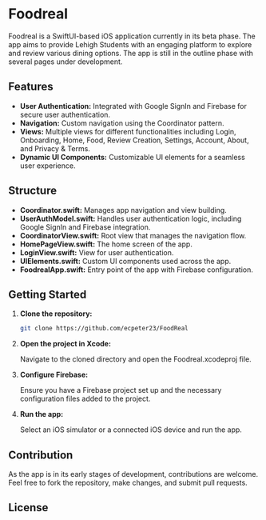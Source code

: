 # Foodreal

Foodreal is a SwiftUI-based iOS application currently in its beta phase. The app aims to provide Lehigh Students with an engaging platform to explore and review various dining options. The app is still in the outline phase with several pages under development.

## Features

- **User Authentication:** Integrated with Google SignIn and Firebase for secure user authentication.
- **Navigation:** Custom navigation using the Coordinator pattern.
- **Views:** Multiple views for different functionalities including Login, Onboarding, Home, Food, Review Creation, Settings, Account, About, and Privacy & Terms.
- **Dynamic UI Components:** Customizable UI elements for a seamless user experience.

## Structure

- **Coordinator.swift:** Manages app navigation and view building.
- **UserAuthModel.swift:** Handles user authentication logic, including Google SignIn and Firebase integration.
- **CoordinatorView.swift:** Root view that manages the navigation flow.
- **HomePageView.swift:** The home screen of the app.
- **LoginView.swift:** View for user authentication.
- **UIElements.swift:** Custom UI components used across the app.
- **FoodrealApp.swift:** Entry point of the app with Firebase configuration.

## Getting Started

1. **Clone the repository:**

   ```bash
   git clone https://github.com/ecpeter23/FoodReal
2. **Open the project in Xcode:**
   
   Navigate to the cloned directory and open the Foodreal.xcodeproj file.
4. **Configure Firebase:**
   
   Ensure you have a Firebase project set up and the necessary configuration files added to the project.
6. **Run the app:**
   
   Select an iOS simulator or a connected iOS device and run the app.

## Contribution

As the app is in its early stages of development, contributions are welcome. Feel free to fork the repository, make changes, and submit pull requests.

## License
